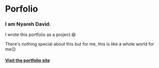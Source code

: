 # Porfolio
### I am Nyareh David.
I wrote this portfolio as a project.😄

There's nothing special about this but for me, this is like a whole world for me😉

#### <a href="https://nyarehd.github.io/portfolio">Visit the portfolio site</a>